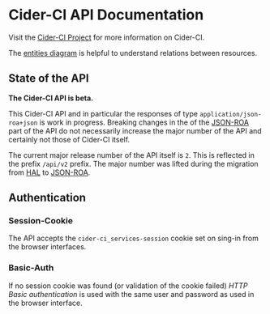 
Cider-CI API Documentation
==========================

Visit  the [Cider-CI Project](https://github.com/cider-ci/cider-ci) for more information on Cider-CI.

The [entities diagram](/development/architecture/#entities) is helpful to understand relations between resources.


## State of the API

**The Cider-CI API is beta.**

This Cider-CI API and in particular the responses of type
`application/json-roa+json` is work in progress. Breaking changes in the of
the [JSON-ROA] part of the API do not necessarily increase the major number of
the API and certainly not those of Cider-CI itself.

The current major release number of the API itself is `2`. This is reflected in
the prefix `/api/v2` prefix. The major number was lifted during the migration
from [HAL][] to [JSON-ROA][].

  [HAL]: http://stateless.co/hal_specification.html
  [JSON-ROA]: https://github.com/json-roa

## Authentication

### Session-Cookie

The API accepts the `cider-ci_services-session` cookie set on sing-in
from the browser interfaces.

### Basic-Auth

If no session cookie was found (or validation of the cookie failed)
*HTTP Basic authentication* is used with the same user and password as
used in the browser interface.



